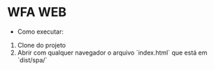# WFA WEB

- Como executar: 
<ol>
    <li>Clone do projeto</li>
    <li>Abrir com qualquer navegador o arquivo `index.html` que está em `dist/spa/`</li>
</ol>

